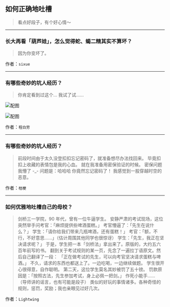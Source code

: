 ## 如何正确地吐槽

> 看点好段子，有个好心情～


 
---

### 长大再看「葫芦娃」，怎么觉得蛇、蝎二精其实不算坏？

> 因为你变坏了。


作者：`sixue`

---

### 有哪些奇妙的坑人经历？

> 你肯定看到过这个…
> 我试了试……



![配图](http://pic2.zhimg.com/70/v2-15ad0532b206ab162a0642007ed44ef1_b.jpg)



![配图](http://pic1.zhimg.com/70/v2-3fd7740bbbfee542f5404dabc5290e28_b.jpg)


作者：`程白劳`

---

### 有哪些奇妙的坑人经历？

> 前段时间由于太久没登扣扣忘记密码了，就准备想尽办法找回来。
> 毕竟扣扣上收藏的表情包是我的心血。
> 就在我准备用密保验证的时候。
> 密保问题我懵了 -_-
> 问题是：哈哈哈 你竟然忘记密码了！
> 我感觉到一股穿越时空的恶意。


作者：`桔梗`

---

### 如何优雅地吐槽自己的母校？

> 剑桥三一学院，90 年代，曾有一位牛逼学生。
> 安静严肃的考试现场，这位突然举手问考官：「麻烦提供些啤酒蛋糕。」
> 考官懵逼了：「先生在说什么？」
> 学生：「请你给我们带来几瓶啤酒，还有蛋糕！」
> 考官：「额，不行，不好意思……」（估计周围其他同学也很惊讶）
> 学生：「先生，我正在坚决请求呢？」
> 于是，学生把一本「剑桥法」拿出来了。原版的，大约五六百年前写的书。
> 翻到关于考试规则的某一页，先念了一遍拉丁语原文。然后自己翻译了一段：
> 「正在做考试的先生，可以向考官坚决请求蛋糕与啤酒。」
> 不久，请求的东西也都送上了。一边吃喝，一边继续做题。
> 学生很开心很得意，自作聪明。
> 第二天，这位学生莫名其妙被罚了五十镑。
> 罚款原因是：「按照古法，先生参加考试，身上必佩一把剑。」
> 作死小能手……
> （导师讲的谣言，也有可能是段子）
> 类似的好玩的事情诸多。各种奇怪的规则，惩罚，奖励；我也亲眼见过好几次。


作者：`Lightwing`
